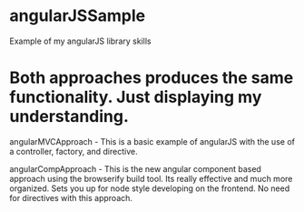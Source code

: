 # angularJSSample
Example of my angularJS library skills


# Both approaches produces the same functionality. Just displaying my understanding.

angularMVCApproach - This is a basic example of angularJS with the use of a controller, factory, and directive.

angularCompApproach - This is the new angular component based approach using the browserify build tool. Its really effective and much more organized. Sets you up for node style developing on the frontend. No need for directives with this approach.